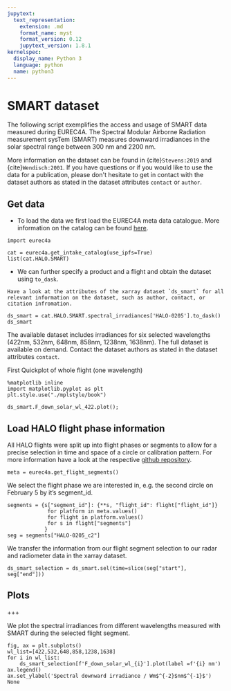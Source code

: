 ```yaml
---
jupytext:
  text_representation:
    extension: .md
    format_name: myst
    format_version: 0.12
    jupytext_version: 1.8.1
kernelspec:
  display_name: Python 3
  language: python
  name: python3
---
```


# SMART dataset

The following script exemplifies the access and usage of SMART data measured during EUREC4A. The Spectral Modular Airborne Radiation measurement sysTem (SMART) measures downward irradiances in the solar spectral range between 300 nm and 2200 nm.

More information on the dataset can be found in {cite}`Stevens:2019` and {cite}`Wendisch:2001`. If you have questions or if you would like to use the data for a publication, please don't hesitate to get in contact with the dataset authors as stated in the dataset attributes `contact` or `author`.

## Get data
* To load the data we first load the EUREC4A meta data catalogue. More information on the catalog can be found [here](https://github.com/eurec4a/eurec4a-intake#eurec4a-intake-catalogue).

```{code-cell} ipython3
import eurec4a
```

```{code-cell} ipython3
cat = eurec4a.get_intake_catalog(use_ipfs=True)
list(cat.HALO.SMART)
```

* We can further specify a product and a flight and obtain the dataset using `to_dask`.

```{note}
Have a look at the attributes of the xarray dataset `ds_smart` for all relevant information on the dataset, such as author, contact, or citation infromation.
```

```{code-cell} ipython3
ds_smart = cat.HALO.SMART.spectral_irradiances['HALO-0205'].to_dask()
ds_smart
```

The available dataset includes irradiances for six selected wavelengths (422nm, 532nm, 648nm, 858nm, 1238nm, 1638nm). The full dataset is available on demand. Contact the dataset authors as stated in the dataset attributes `contact`.

First Quickplot of whole flight (one wavelength)

```{code-cell} ipython3
%matplotlib inline
import matplotlib.pyplot as plt
plt.style.use("./mplstyle/book")

ds_smart.F_down_solar_wl_422.plot();
```

## Load HALO flight phase information
All HALO flights were split up into flight phases or segments to allow for a precise selection in time and space of a circle or calibration pattern. For more information have a look at the respective [github repository](https://github.com/eurec4a/halo-flight-phase-separation).

```{code-cell} ipython3
meta = eurec4a.get_flight_segments()
```

We select the flight phase we are interested in, e.g. the second circle on February 5 by it’s segment_id.

```{code-cell} ipython3
segments = {s["segment_id"]: {**s, "flight_id": flight["flight_id"]}
             for platform in meta.values()
             for flight in platform.values()
             for s in flight["segments"]
            }
seg = segments["HALO-0205_c2"]
```

We transfer the information from our flight segment selection to our radar and radiometer data in the xarray dataset.

```{code-cell} ipython3
ds_smart_selection = ds_smart.sel(time=slice(seg["start"], seg["end"]))
```

## Plots

+++

We plot the spectral irradiances from different wavelengths measured with SMART during the selected flight segment.

```{code-cell} ipython3
fig, ax = plt.subplots()
wl_list=[422,532,648,858,1238,1638]
for i in wl_list:
    ds_smart_selection[f'F_down_solar_wl_{i}'].plot(label =f'{i} nm')
ax.legend()
ax.set_ylabel('Spectral downward irradiance / Wm$^{-2}$nm$^{-1}$')
None
```
